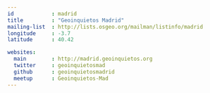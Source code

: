 ```yaml
---
id            : madrid
title         : "Geoinquietos Madrid"
mailing-list  : http://lists.osgeo.org/mailman/listinfo/madrid
longitude     : -3.7
latitude      : 40.42

websites:
  main        : http://madrid.geoinquietos.org
  twitter     : geoinquietosmad
  github      : geoinquietosmadrid
  meetup      : Geoinquietos-Mad
---
```

